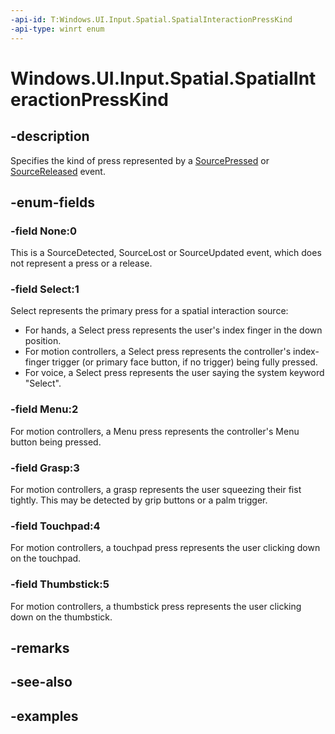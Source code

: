 ```yaml
---
-api-id: T:Windows.UI.Input.Spatial.SpatialInteractionPressKind
-api-type: winrt enum
---
```


<!-- Enumeration syntax.
public enum SpatialInteractionPressKind : int 
-->

# Windows.UI.Input.Spatial.SpatialInteractionPressKind

## -description
Specifies the kind of press represented by a [SourcePressed](spatialinteractionmanager_sourcepressed.md) or [SourceReleased](spatialinteractionmanager_sourcereleased.md) event.

## -enum-fields
### -field None:0
This is a SourceDetected, SourceLost or SourceUpdated event, which does not represent a press or a release.

### -field Select:1
Select represents the primary press for a spatial interaction source:
* For hands, a Select press represents the user's index finger in the down position.
* For motion controllers, a Select press represents the controller's index-finger trigger (or primary face button, if no trigger) being fully pressed.
* For voice, a Select press represents the user saying the system keyword "Select".

### -field Menu:2
For motion controllers, a Menu press represents the controller's Menu button being pressed.

### -field Grasp:3
For motion controllers, a grasp represents the user squeezing their fist tightly.  This may be detected by grip buttons or a palm trigger.

### -field Touchpad:4
For motion controllers, a touchpad press represents the user clicking down on the touchpad.

### -field Thumbstick:5
For motion controllers, a thumbstick press represents the user clicking down on the thumbstick.

## -remarks

## -see-also

## -examples

